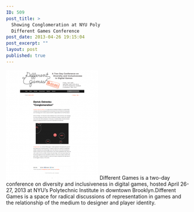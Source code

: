 ```yaml
---
ID: 509
post_title: >
  Showing Conglomeration at NYU Poly
  Different Games Conference
post_date: 2013-04-26 19:15:04
post_excerpt: ""
layout: post
published: true
---
```

<a href="/uploads/2013/04/Derick-Ostrenko-“Conglomeration”-Different-Games.png"><img class="alignnone size-medium wp-image-510" alt="Derick Ostrenko “Conglomeration” - Different Games" src="/uploads/2013/04/Derick-Ostrenko-“Conglomeration”-Different-Games-252x300.png" width="252" height="300" /></a>
Different Games is a two-day conference on diversity and inclusiveness in digital games, hosted April 26-27, 2013 at NYU’s Polytechnic Institute in downtown Brooklyn.Different Games is a space for radical discussions of representation in games and the relationship of the medium to designer and player identity.